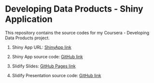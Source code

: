 # Developing Data Products - Shiny Application


This repository contains the source codes for my Coursera - Developing Data Products project. 

1. Shiny App URL: [ShinyApp link](https://frankla.shinyapps.io/quarticSolver)

2. Shiny App source code: [GitHub link](https://github.com/FrankLa/DataProducts-ShinyAppCodes.git)

3. Slidify Slides: [GitHub Pages link](https://frankla.github.io/DataProducts-Presentation/)

4. Slidify Presentation source code: [GitHub link](https://github.com/FrankLa/DataProducts-Presentation.git)
